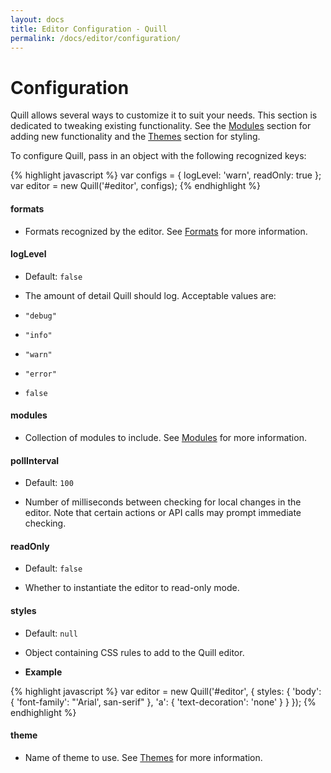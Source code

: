 ```yaml
---
layout: docs
title: Editor Configuration - Quill
permalink: /docs/editor/configuration/
---
```


# Configuration

Quill allows several ways to customize it to suit your needs. This section is dedicated to tweaking existing functionality. See the [Modules](/docs/modules/) section for adding new functionality and the [Themes](/docs/themes/) section for styling.

To configure Quill, pass in an object with the following recognized keys:

{% highlight javascript %}
var configs = {
  logLevel: 'warn',
  readOnly: true
};
var editor = new Quill('#editor', configs);
{% endhighlight %}


#### formats

- Formats recognized by the editor. See [Formats](/docs/editor/formats/) for more information.

#### logLevel

- Default: `false`

- The amount of detail Quill should log. Acceptable values are:

- `"debug"`
- `"info"`
- `"warn"`
- `"error"`
- `false`

#### modules

- Collection of modules to include. See [Modules](/docs/modules/) for more information.

#### pollInterval

- Default: `100`

- Number of milliseconds between checking for local changes in the editor. Note that certain actions or API calls may prompt immediate checking.

#### readOnly

- Default: `false`

- Whether to instantiate the editor to read-only mode.

#### styles

- Default: `null`

- Object containing CSS rules to add to the Quill editor.

- **Example**

{% highlight javascript %}
var editor = new Quill('#editor', {
  styles: {
    'body': {
      'font-family': "'Arial', san-serif"
    },
    'a': {
      'text-decoration': 'none'
    }
  }
});
{% endhighlight %}

#### theme

- Name of theme to use. See [Themes](/docs/themes/) for more information.
